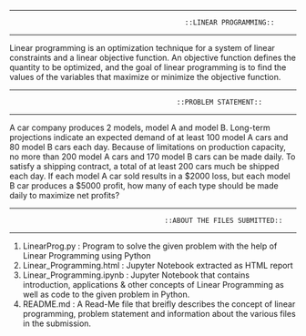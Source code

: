 -----------------------------------------------------------------------------------------------------------------------------------------------------------------------------------------
                                               ::LINEAR PROGRAMMING::
-----------------------------------------------------------------------------------------------------------------------------------------------------------------------------------------																			   

Linear programming is an optimization technique for a system of linear constraints and a linear objective function. 
An objective function defines the quantity to be optimized, and the goal of linear programming is to find the values of the variables that maximize or minimize the objective function. 


-----------------------------------------------------------------------------------------------------------------------------------------------------------------------------------------
	                                         ::PROBLEM STATEMENT::
-----------------------------------------------------------------------------------------------------------------------------------------------------------------------------------------

A car company produces 2 models, model A and model B. Long-term projections indicate an expected demand of at least 100 model A cars and 80 model B cars each day. 
Because of limitations on production capacity, no more than 200 model A cars and 170 model B cars can be made daily. 
To satisfy a shipping contract, a total of at least 200 cars much be shipped each day. 
If each model A car sold results in a $2000 loss, but each model B car produces a $5000 profit, how many of each type should be made daily to maximize net profits?


-----------------------------------------------------------------------------------------------------------------------------------------------------------------------------------------
	                               	      ::ABOUT THE FILES SUBMITTED::
-----------------------------------------------------------------------------------------------------------------------------------------------------------------------------------------
1. LinearProg.py            : Program to solve the given problem with the help of Linear Programming using Python
2. Linear_Programming.html  : Jupyter Notebook extracted as HTML report
3. Linear_Programming.ipynb : Jupyter Notebook that contains introduction, applications & other concepts of Linear Programming as well as code to the given problem in Python.	
4. README.md                : A Read-Me	file that breifly describes the concept of linear programming, problem statement and information about the various files in the submission.																	  

